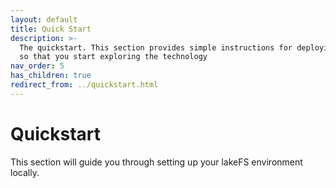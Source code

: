 ```yaml
---
layout: default
title: Quick Start
description: >-
  The quickstart. This section provides simple instructions for deploying lakeFS
  so that you start exploring the technology
nav_order: 5
has_children: true
redirect_from: ../quickstart.html
---
```


# Quickstart

This section will guide you through setting up your lakeFS environment locally.

